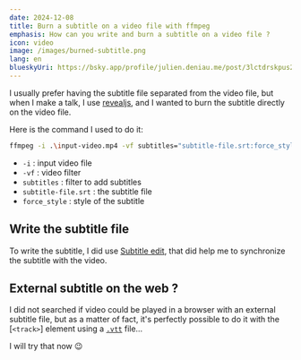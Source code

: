 ```yaml
---
date: 2024-12-08
title: Burn a subtitle on a video file with ffmpeg
emphasis: How can you write and burn a subtitle on a video file ?
icon: video
image: /images/burned-subtitle.png
lang: en
blueskyUri: https://bsky.app/profile/julien.deniau.me/post/3lctdrskpus2v
---
```


I usually prefer having the subtitle file separated from the video file, but when I make a talk, I use [revealjs](https://revealjs.com/), and I wanted to burn the subtitle directly on the video file.

Here is the command I used to do it:

```sh
ffmpeg -i .\input-video.mp4 -vf subtitles="subtitle-file.srt:force_style='MarginV=40,Fontsize=18'" output-with-sub.mp4
```

* `-i` : input video file
* `-vf` : video filter
* `subtitles` : filter to add subtitles
* `subtitle-file.srt` : the subtitle file
* `force_style` : style of the subtitle

## Write the subtitle file

To write the subtitle, I did use [Subtitle edit](https://www.nikse.dk/subtitleedit), that did help me to synchronize the subtitle with the video.

## External subtitle on the web ?

I did not searched if video could be played in a browser with an external subtitle file, but as a matter of fact, it's perfectly possible to do it with the [`<track>`] element using a [`.vtt`](https://developer.mozilla.org/en-US/docs/Web/API/WebVTT_API) file…

I will try that now 😉
